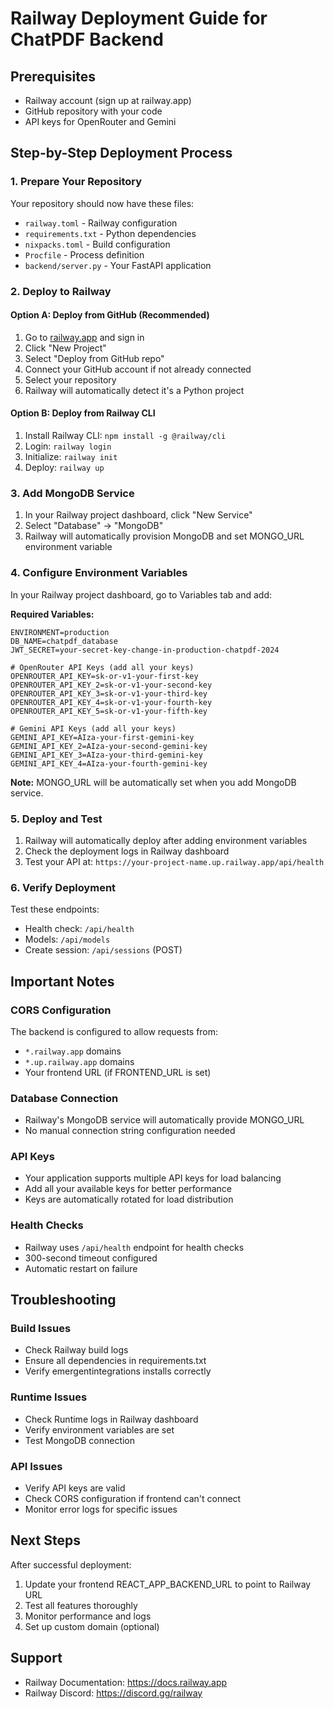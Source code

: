 # Railway Deployment Guide for ChatPDF Backend

## Prerequisites
- Railway account (sign up at railway.app)
- GitHub repository with your code
- API keys for OpenRouter and Gemini

## Step-by-Step Deployment Process

### 1. Prepare Your Repository
Your repository should now have these files:
- `railway.toml` - Railway configuration
- `requirements.txt` - Python dependencies
- `nixpacks.toml` - Build configuration
- `Procfile` - Process definition
- `backend/server.py` - Your FastAPI application

### 2. Deploy to Railway

#### Option A: Deploy from GitHub (Recommended)
1. Go to [railway.app](https://railway.app) and sign in
2. Click "New Project"
3. Select "Deploy from GitHub repo"
4. Connect your GitHub account if not already connected
5. Select your repository
6. Railway will automatically detect it's a Python project

#### Option B: Deploy from Railway CLI
1. Install Railway CLI: `npm install -g @railway/cli`
2. Login: `railway login`
3. Initialize: `railway init`
4. Deploy: `railway up`

### 3. Add MongoDB Service
1. In your Railway project dashboard, click "New Service"
2. Select "Database" → "MongoDB"
3. Railway will automatically provision MongoDB and set MONGO_URL environment variable

### 4. Configure Environment Variables
In your Railway project dashboard, go to Variables tab and add:

**Required Variables:**
```
ENVIRONMENT=production
DB_NAME=chatpdf_database
JWT_SECRET=your-secret-key-change-in-production-chatpdf-2024

# OpenRouter API Keys (add all your keys)
OPENROUTER_API_KEY=sk-or-v1-your-first-key
OPENROUTER_API_KEY_2=sk-or-v1-your-second-key
OPENROUTER_API_KEY_3=sk-or-v1-your-third-key
OPENROUTER_API_KEY_4=sk-or-v1-your-fourth-key
OPENROUTER_API_KEY_5=sk-or-v1-your-fifth-key

# Gemini API Keys (add all your keys)
GEMINI_API_KEY=AIza-your-first-gemini-key
GEMINI_API_KEY_2=AIza-your-second-gemini-key
GEMINI_API_KEY_3=AIza-your-third-gemini-key
GEMINI_API_KEY_4=AIza-your-fourth-gemini-key
```

**Note:** MONGO_URL will be automatically set when you add MongoDB service.

### 5. Deploy and Test
1. Railway will automatically deploy after adding environment variables
2. Check the deployment logs in Railway dashboard
3. Test your API at: `https://your-project-name.up.railway.app/api/health`

### 6. Verify Deployment
Test these endpoints:
- Health check: `/api/health`
- Models: `/api/models`
- Create session: `/api/sessions` (POST)

## Important Notes

### CORS Configuration
The backend is configured to allow requests from:
- `*.railway.app` domains
- `*.up.railway.app` domains
- Your frontend URL (if FRONTEND_URL is set)

### Database Connection
- Railway's MongoDB service will automatically provide MONGO_URL
- No manual connection string configuration needed

### API Keys
- Your application supports multiple API keys for load balancing
- Add all your available keys for better performance
- Keys are automatically rotated for load distribution

### Health Checks
- Railway uses `/api/health` endpoint for health checks
- 300-second timeout configured
- Automatic restart on failure

## Troubleshooting

### Build Issues
- Check Railway build logs
- Ensure all dependencies in requirements.txt
- Verify emergentintegrations installs correctly

### Runtime Issues
- Check Runtime logs in Railway dashboard
- Verify environment variables are set
- Test MongoDB connection

### API Issues
- Verify API keys are valid
- Check CORS configuration if frontend can't connect
- Monitor error logs for specific issues

## Next Steps
After successful deployment:
1. Update your frontend REACT_APP_BACKEND_URL to point to Railway URL
2. Test all features thoroughly
3. Monitor performance and logs
4. Set up custom domain (optional)

## Support
- Railway Documentation: https://docs.railway.app
- Railway Discord: https://discord.gg/railway
